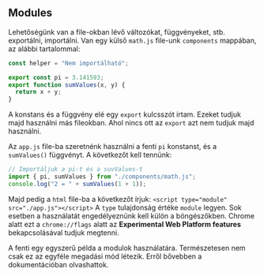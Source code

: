 ## Modules
Lehetőségünk van a file-okban lévő változókat, függvényeket, stb. exportálni, importálni.
Van egy külső `math.js` file-unk `components` mappában, az alábbi tartalommal:

```javascript
const helper = "Nem importálható";

export const pi = 3.141593;
export function sumValues(x, y) {
  return x + y;
}
```

A konstans és a függvény elé egy `export` kulcsszót írtam. Ezeket tudjuk majd használni más fileokban. Ahol nincs ott az `export` azt nem tudjuk majd használni.

Az `app.js` file-ba szeretnénk használni a fenti `pi` konstanst, és a `sumValues()` függvényt.
A következőt kell tennünk:

```javascript
// Importáljuk a pi-t és a suvValues-t
import { pi, sumValues } from "./components/math.js";
console.log("2 = " + sumValues(1 + 1));
```

Majd pedig a `html` file-ba a következőt írjuk:
`<script type="module" src="./app.js"></script>` 
A `type` tulajdonság értéke `module` legyen. Sok esetben a használatát engedélyeznünk kell külön a böngészőkben. Chrome alatt ezt a `chrome://flags` alatt az **Experimental Web Platform features** bekapcsolásával tudjuk megtenni.

A fenti egy egyszerű példa a modulok használatára. Természetesen nem csak ez az egyféle megadási mód létezik. Erről bővebben a dokumentációban olvashattok.
